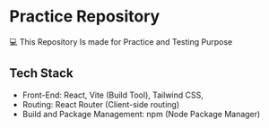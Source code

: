 # Practice Repository

💻 This Repository Is made for Practice and Testing Purpose 


## Tech Stack

- Front-End:
  React,
  Vite (Build Tool),
  Tailwind CSS,
- Routing:
  React Router (Client-side routing)
- Build and Package Management:
  npm (Node Package Manager)


